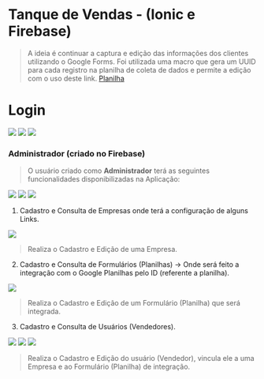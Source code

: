 # Tanque de Vendas - (Ionic e Firebase)

> A ideia é continuar a captura e edição das informações dos clientes utilizando o Google Forms. Foi utilizada uma macro que gera um UUID para cada registro na planilha de coleta de dados e permite a edição com o uso deste link. [Planilha](https://xfanatical.com/blog/how-to-edit-google-forms-responses-in-the-spreadsheet/)

# Login
<img src="https://github.com/srGuardia/28962-GrandesPlanos/blob/main/imagens/login_warning.png?raw=true"></img>
<img src="https://github.com/srGuardia/28962-GrandesPlanos/blob/main/imagens/login_danger.png?raw=true"></img>
<img src="https://github.com/srGuardia/28962-GrandesPlanos/blob/main/imagens/login_success.png?raw=true"></img>

### Administrador (criado no Firebase)
> O usuário criado como **Administrador** terá as seguintes funcionalidades disponibilizadas na Aplicação:

<img src="https://github.com/srGuardia/28962-GrandesPlanos/blob/main/imagens/empresa.png?raw=true"></img>
<img src="https://github.com/srGuardia/28962-GrandesPlanos/blob/main/imagens/formulario.png?raw=true"></img>
<img src="https://github.com/srGuardia/28962-GrandesPlanos/blob/main/imagens/usuarios.png?raw=true"></img>

1. Cadastro e Consulta de Empresas onde terá a configuração de alguns Links.

<img src="https://github.com/srGuardia/28962-GrandesPlanos/blob/main/imagens/add_empresa.png?raw=true"></img>

> Realiza o Cadastro e Edição de uma Empresa.

2. Cadastro e Consulta de Formulários (Planilhas) -> Onde será feito a integração com o Google Planilhas pelo ID (referente a planilha).

<img src="https://github.com/srGuardia/28962-GrandesPlanos/blob/main/imagens/formulario_add.png?raw=true"></img>

> Realiza o Cadastro e Edição de um Formulário (Planilha) que será integrada.

3. Cadastro e Consulta de Usuários (Vendedores).

<img src="https://github.com/srGuardia/28962-GrandesPlanos/blob/main/imagens/user_add.png?raw=true"></img>
<img src="https://github.com/srGuardia/28962-GrandesPlanos/blob/main/imagens/user_add1.png?raw=true"></img>
<img src="https://github.com/srGuardia/28962-GrandesPlanos/blob/main/imagens/user_add2.png?raw=true"></img>

> Realiza o Cadastro e Edição do usuário (Vendedor), vincula ele a uma Empresa e ao Formulário (Planilha) de integração.
